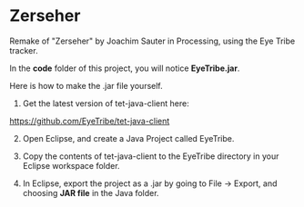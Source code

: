 Zerseher
========

Remake of "Zerseher" by Joachim Sauter in Processing, using the Eye Tribe tracker.

In the **code** folder of this project, you will notice **EyeTribe.jar**. 

Here is how to make the .jar file yourself. 

1. Get the latest version of tet-java-client here:

https://github.com/EyeTribe/tet-java-client

2. Open Eclipse, and create a Java Project called EyeTribe. 

3. Copy the contents of tet-java-client to the EyeTribe directory in your Eclipse workspace folder. 

4. In Eclipse, export the project as a .jar by going to File -> Export, and choosing **JAR file** in the Java folder. 
